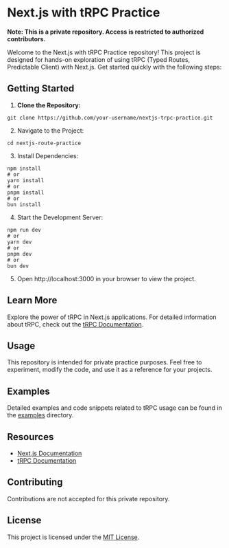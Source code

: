 # Next.js with tRPC Practice

**Note: This is a private repository. Access is restricted to authorized contributors.**

Welcome to the Next.js with tRPC Practice repository! This project is designed for hands-on exploration of using tRPC (Typed Routes, Predictable Client) with Next.js. Get started quickly with the following steps:

## Getting Started

1. **Clone the Repository:**
```
git clone https://github.com/your-username/nextjs-trpc-practice.git
```
2. Navigate to the Project:

```
cd nextjs-route-practice
```

3. Install Dependencies:
```
npm install
# or
yarn install
# or
pnpm install
# or
bun install
```

4. Start the Development Server:
```
npm run dev
# or
yarn dev
# or
pnpm dev
# or
bun dev
```

5. Open http://localhost:3000 in your browser to view the project.

## Learn More

Explore the power of tRPC in Next.js applications. For detailed information about tRPC, check out the [tRPC Documentation](https://trpc.io/docs/).

## Usage

This repository is intended for private practice purposes. Feel free to experiment, modify the code, and use it as a reference for your projects.

## Examples

Detailed examples and code snippets related to tRPC usage can be found in the [examples](/examples) directory.

## Resources

- [Next.js Documentation](https://nextjs.org/docs)
- [tRPC Documentation](https://trpc.io/docs/)

## Contributing

Contributions are not accepted for this private repository.

## License

This project is licensed under the [MIT License](LICENSE).

